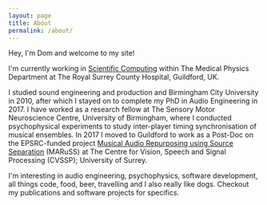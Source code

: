 ```yaml
---
layout: page
title: About
permalink: /about/
---
```


Hey, I'm Dom and welcome to my site!

I'm currently working in [Scientific
Computing](https://medphys.royalsurrey.nhs.uk/department/scientific-computing/)
within The Medical Physics Department at The Royal Surrey County Hospital,
Guildford, UK.

I studied sound engineering and production and Birmingham City University in
2010, after which I stayed on to complete my PhD in Audio Engineering in 2017.
I have worked as a research fellow at The Sensory Motor Neuroscience Centre,
University of Birmingham, where I conducted psychophysical experiments to study
inter-player timing synchronisation of musical ensembles. In 2017 I moved to
Guildford to work as a Post-Doc on the EPSRC-funded project [Musical Audio
Repurposing using Source Separation](https://cvssp.github.io/maruss-website/)
(MARuSS) at The Centre for Vision, Speech and Signal Processing (CVSSP);
University of Surrey.

I'm interesting in audio engineering, psychophysics, software development, all
things code, food, beer, travelling and I also really like dogs. Checkout my
publications and software projects for specifics.
